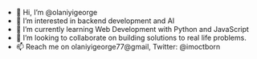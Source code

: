 - 👋 Hi, I’m @olaniyigeorge
- 👀 I’m interested in backend development and AI
- 🌱 I’m currently learning Web Development with Python and JavaScript
- 💞️ I’m looking to collaborate on building solutions to real life problems.
- 📫 Reach me on olaniyigeorge77@gmail, Twitter: @imoctborn 

<!---
olaniyigeorge/olaniyigeorge is a ✨ special ✨ repository because its `README.md` (this file) appears on your GitHub profile.
You can click the Preview link to take a look at your changes.
--->
